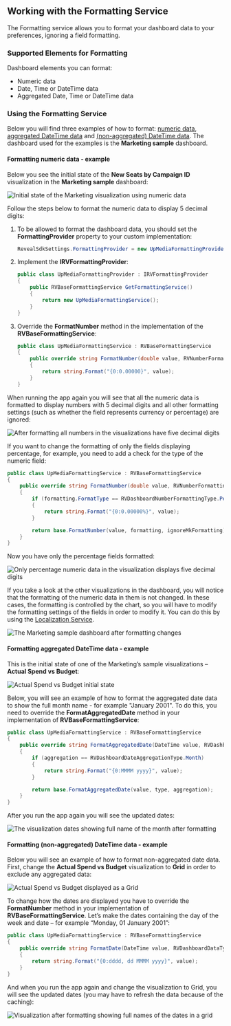 ## Working with the Formatting Service

The Formatting service allows you to format your dashboard data to your preferences, ignoring a field formatting.

### Supported Elements for Formatting

Dashboard elements you can format:

  - Numeric data
  - Date, Time or DateTime data
  - Aggregated Date, Time or DateTime data

### Using the Formatting Service

Below you will find three examples of how to format: [numeric data](#numeric-data), [aggregated DateTime data](#aggregated-date-time-data) and [(non-aggregated) DateTime data](#date-time-data). The dashboard used for the examples is the **Marketing sample** dashboard.

<a name='numeric-data'></a>

#### Formatting numeric data - example

Below you see the initial state of the **New Seats by Campaign ID** visualization in the **Marketing sample** dashboard:

![Initial state of the Marketing visualization using numeric
data](images/initial-state-visualization-formatting-numeric-data.png)

Follow the steps below to format the numeric data to display 5 decimal digits:

1.  To be allowed to format the dashboard data, you should set the
    **FormattingProvider** property to your custom implementation:

    ``` csharp
    RevealSdkSettings.FormattingProvider = new UpMediaFormattingProvider();
    ```

2.  Implement the **IRVFormattingProvider**:

    ``` csharp
    public class UpMediaFormattingProvider : IRVFormattingProvider
    {
        public RVBaseFormattingService GetFormattingService()
        {
            return new UpMediaFormattingService();
        }
    }
    ```

3.  Override the **FormatNumber** method in the implementation of the **RVBaseFormattingService**:

    ``` csharp
    public class UpMediaFormattingService : RVBaseFormattingService
    {
        public override string FormatNumber(double value, RVNumberFormattingSpec formatting, bool ignoreMkFormatting)
        {
            return string.Format("{0:0.00000}", value);
        }
    }
    ```

When running the app again you will see that all the numeric data is formatted to display numbers with 5 decimal digits and all other formatting settings (such as whether the field represents currency or percentage) are ignored:

![After formatting all numbers in the visualizations have five decimal digits](images/result-formatting-numeric-data.png)

If you want to change the formatting of only the fields displaying percentage, for example, you need to add a check for the type of the numeric field:

``` csharp
public class UpMediaFormattingService : RVBaseFormattingService
{
    public override string FormatNumber(double value, RVNumberFormattingSpec formatting, bool ignoreMkFormatting)
    {
        if (formatting.FormatType == RVDashboardNumberFormattingType.Percent)
        {
            return string.Format("{0:0.00000%}", value);
        }

        return base.FormatNumber(value, formatting, ignoreMkFormatting);
    }
}
```

Now you have only the percentage fields formatted:

![Only percentage numeric data in the visualization displays five decimal digits](images/result-formatting-numeric-data-percentage.png)

If you take a look at the other visualizations in the dashboard, you will notice that the formatting of the numeric data in them is not changed. In these cases, the formatting is controlled by the chart, so you will have to modify the formatting settings of the fields in order to modify it. You can do this by using the [Localization Service](localization-service.md).

![The Marketing sample dashboard after formatting
changes](images/formatting-service-marketing-sample-result.png)

<a name='aggregated-date-time-data'></a>

#### Formatting aggregated DateTime data - example

This is the initial state of one of the Marketing’s sample
visualizations – **Actual Spend vs Budget**:

![Actual Spend vs Budget initial state](images/formatting-visualization-aggregated-datetime-initial-state.png)

Below, you will see an example of how to format the aggregated date data to show the full month name - for example "January 2001". To do this, you need to override the **FormatAggregatedDate** method in your implementation of **RVBaseFormattingService**:

``` csharp
public class UpMediaFormattingService : RVBaseFormattingService
{
    public override string FormatAggregatedDate(DateTime value, RVDashboardDataType type, RVDashboardDateAggregationType aggregation, RVDateFormattingSpec formatting)
    {
        if (aggregation == RVDashboardDateAggregationType.Month)
        {
            return string.Format("{0:MMMM yyyy}", value);
        }

        return base.FormatAggregatedDate(value, type, aggregation);
    }
}
```

After you run the app again you will see the updated dates:

![The visualization dates showing full name of the month after
formatting](images/formatting-aggregated-datetime-result.png)

<a name='date-time-data'></a>

#### Formatting (non-aggregated) DateTime data - example

Below you will see an example of how to format non-aggregated date data. First, change the **Actual Spend vs Budget** visualization to **Grid** in order to exclude any aggregated data:

![Actual Spend vs Budget displayed as a
Grid](images/formatting-non-aggregated-date-grid.png)

To change how the dates are displayed you have to override the
**FormatNumber** method in your implementation of **RVBaseFormattingService**. Let’s make the dates containing the day of the week and date – for example “Monday, 01 January 2001”:

``` csharp
public class UpMediaFormattingService : RVBaseFormattingService
{
    public override string FormatDate(DateTime value, RVDashboardDataType type, RVDateFormattingSpec formatting, bool localTimeZone)
    {
        return string.Format("{0:dddd, dd MMMM yyyy}", value);
    }
}
```

And when you run the app again and change the visualization to Grid, you will see the updated dates (you may have to refresh the data because of the caching):

![Visualization after formatting showing full names of the dates in a grid](images/formatting-non-aggregated-date-result.png)
